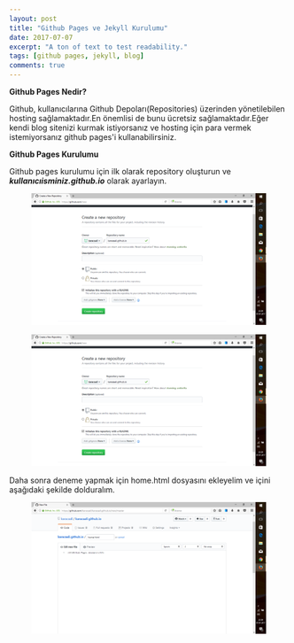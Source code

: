 ```yaml
---
layout: post
title: "Github Pages ve Jekyll Kurulumu"
date: 2017-07-07
excerpt: "A ton of text to test readability."
tags: [github pages, jekyll, blog]
comments: true
---
```

**Github Pages Nedir?**

Github, kullanıcılarına Github Depoları(Repositories) üzerinden yönetilebilen hosting sağlamaktadır.En önemlisi de bunu ücretsiz sağlamaktadır.Eğer kendi blog sitenizi kurmak istiyorsanız ve hosting için para vermek istemiyorsanız github pages'i kullanabilirsiniz.

**Github Pages Kurulumu**

Github pages kurulumu için ilk olarak repository oluşturun ve **_kullanıcıisminiz.github.io_** olarak ayarlayın.
<figure class="third">
	<img src="/assets/img/github pages.png">
</figure>
<figure>
   <a href="/assets/img/github pages.png">
   <img src="/assets/img/github pages.png"></a>
</figure>
 
Daha sonra deneme yapmak için home.html dosyasını ekleyelim ve içini aşağıdaki şekilde dolduralım.
<figure>
    <a href="/assets/img/home.png"><img                                           
    src="/assets/img/home.png"></a>
</figure>
 
